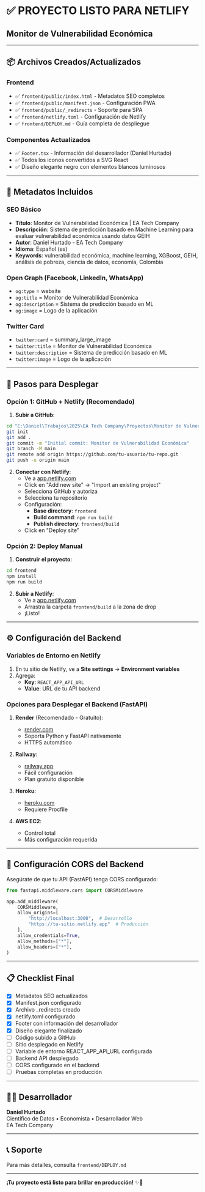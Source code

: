 # ✅ PROYECTO LISTO PARA NETLIFY

## Monitor de Vulnerabilidad Económica

---

## 📦 Archivos Creados/Actualizados

### Frontend
- ✅ `frontend/public/index.html` - Metadatos SEO completos
- ✅ `frontend/public/manifest.json` - Configuración PWA
- ✅ `frontend/public/_redirects` - Soporte para SPA
- ✅ `frontend/netlify.toml` - Configuración de Netlify
- ✅ `frontend/DEPLOY.md` - Guía completa de despliegue

### Componentes Actualizados
- ✅ `Footer.tsx` - Información del desarrollador (Daniel Hurtado)
- ✅ Todos los iconos convertidos a SVG React
- ✅ Diseño elegante negro con elementos blancos luminosos

---

## 🎨 Metadatos Incluidos

### SEO Básico
- **Título**: Monitor de Vulnerabilidad Económica | EA Tech Company
- **Descripción**: Sistema de predicción basado en Machine Learning para evaluar vulnerabilidad económica usando datos GEIH
- **Autor**: Daniel Hurtado - EA Tech Company
- **Idioma**: Español (es)
- **Keywords**: vulnerabilidad económica, machine learning, XGBoost, GEIH, análisis de pobreza, ciencia de datos, economía, Colombia

### Open Graph (Facebook, LinkedIn, WhatsApp)
- `og:type` = website
- `og:title` = Monitor de Vulnerabilidad Económica
- `og:description` = Sistema de predicción basado en ML
- `og:image` = Logo de la aplicación

### Twitter Card
- `twitter:card` = summary_large_image
- `twitter:title` = Monitor de Vulnerabilidad Económica
- `twitter:description` = Sistema de predicción basado en ML
- `twitter:image` = Logo de la aplicación

---

## 🚀 Pasos para Desplegar

### Opción 1: GitHub + Netlify (Recomendado)

1. **Subir a GitHub**:
```bash
cd "E:\Daniel\Trabajos\2025\EA Tech Company\Proyectos\Monitor de Vulnerabilidad Economica"
git init
git add .
git commit -m "Initial commit: Monitor de Vulnerabilidad Económica"
git branch -M main
git remote add origin https://github.com/tu-usuario/tu-repo.git
git push -u origin main
```

2. **Conectar con Netlify**:
   - Ve a [app.netlify.com](https://app.netlify.com)
   - Click en "Add new site" → "Import an existing project"
   - Selecciona GitHub y autoriza
   - Selecciona tu repositorio
   - Configuración:
     - **Base directory**: `frontend`
     - **Build command**: `npm run build`
     - **Publish directory**: `frontend/build`
   - Click en "Deploy site"

### Opción 2: Deploy Manual

1. **Construir el proyecto**:
```bash
cd frontend
npm install
npm run build
```

2. **Subir a Netlify**:
   - Ve a [app.netlify.com](https://app.netlify.com)
   - Arrastra la carpeta `frontend/build` a la zona de drop
   - ¡Listo!

---

## ⚙️ Configuración del Backend

### Variables de Entorno en Netlify

1. En tu sitio de Netlify, ve a **Site settings** → **Environment variables**
2. Agrega:
   - **Key**: `REACT_APP_API_URL`
   - **Value**: URL de tu API backend

### Opciones para Desplegar el Backend (FastAPI)

1. **Render** (Recomendado - Gratuito):
   - [render.com](https://render.com)
   - Soporta Python y FastAPI nativamente
   - HTTPS automático

2. **Railway**:
   - [railway.app](https://railway.app)
   - Fácil configuración
   - Plan gratuito disponible

3. **Heroku**:
   - [heroku.com](https://heroku.com)
   - Requiere Procfile

4. **AWS EC2**:
   - Control total
   - Más configuración requerida

---

## 🔧 Configuración CORS del Backend

Asegúrate de que tu API (FastAPI) tenga CORS configurado:

```python
from fastapi.middleware.cors import CORSMiddleware

app.add_middleware(
    CORSMiddleware,
    allow_origins=[
        "http://localhost:3000",  # Desarrollo
        "https://tu-sitio.netlify.app"  # Producción
    ],
    allow_credentials=True,
    allow_methods=["*"],
    allow_headers=["*"],
)
```

---

## 📋 Checklist Final

- [x] Metadatos SEO actualizados
- [x] Manifest.json configurado
- [x] Archivo _redirects creado
- [x] netlify.toml configurado
- [x] Footer con información del desarrollador
- [x] Diseño elegante finalizado
- [ ] Código subido a GitHub
- [ ] Sitio desplegado en Netlify
- [ ] Variable de entorno REACT_APP_API_URL configurada
- [ ] Backend API desplegado
- [ ] CORS configurado en el backend
- [ ] Pruebas completas en producción

---

## 👨‍💻 Desarrollador

**Daniel Hurtado**  
Científico de Datos • Economista • Desarrollador Web  
EA Tech Company

---

## 📞 Soporte

Para más detalles, consulta `frontend/DEPLOY.md`

---

**¡Tu proyecto está listo para brillar en producción!** ✨🚀

